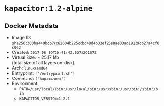 # `kapacitor:1.2-alpine`

## Docker Metadata

- Image ID: `sha256:300ba440bcb7cc62604b225cdbc48d4b33ef26e8ae03ad19139cb27a4cf0c062`
- Created: `2017-06-19T20:41:42.837329187Z`
- Virtual Size: ~ 25.17 Mb  
  (total size of all layers on-disk)
- Arch: `linux`/`amd64`
- Entrypoint: `["/entrypoint.sh"]`
- Command: `["kapacitord"]`
- Environment:
  - `PATH=/usr/local/sbin:/usr/local/bin:/usr/sbin:/usr/bin:/sbin:/bin`
  - `KAPACITOR_VERSION=1.2.1`
